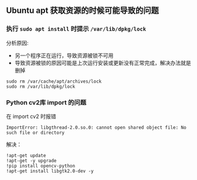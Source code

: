 ## Ubuntu apt 获取资源的时候可能导致的问题

### 执行 `sudo apt install` 时提示 `/var/lib/dpkg/lock`

分析原因:

- 另一个程序正在运行，导致资源被锁不可用
- 导致资源被锁的原因可能是上次运行安装或更新没有正常完成，解决办法就是删掉

``` shell
sudo rm /var/cache/apt/archives/lock
sudo rm /var/lib/dpkg/lock
```

### Python cv2库 import 的问题

在 import cv2 时报错

``` text
ImportError: libgthread-2.0.so.0: cannot open shared object file: No such file or directory
```

解决：

``` shell
!apt-get update
!apt-get -y upgrade
!pip install opencv-python
!apt-get install libgtk2.0-dev -y
```